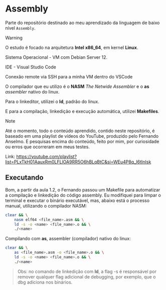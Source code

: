 # Assembly

Parte do repositório destinado ao meu aprendizado da linguagem de baixo nível `Assembly`.

> [!WARNING]
>
> O estudo é focado na arquitetura **Intel x86_64**, em kernel **Linux**.
>
> Sistema Operacional - VM com Debian Server 12.
>
> IDE - Visual Studio Code
>
> Conexão remote via SSH para a minha VM dentro do VSCode
> 
> O compilador que eu utilizo é o **NASM** *The Netwide Assembler* e o **as** *assembler* nativo do linux.
>
> Para o linkeditor, utilizei o **ld**, padrão do linux.
>
> E para a compilação, linkedição e execução automática, utilizei **Makefiles**.

> [!NOTE]
>
> Até o momento, todo o conteúdo aprendido, contido neste repositório, é baseado em uma playlist de vídeos do YouTube, produzido pelo Fernando Anselmo.
> E pesquisas encima do conteúdo, feito por mim, por curiosidade ou erros que ocorreram em meus testes.
>
> Link: https://youtube.com/playlist?list=PLxTkH01AauxRm0LFLlOA9RR5O6hBLqBtC&si=WEu4P8q_I6tInIsk

## Executando

Bom, a partir da aula 1.2, o Fernando passou um Makefile para automatizar a compilação e linkedição do código assembly. Eu modifiquei para limpar o terminal e executar o binário executável, mas, abaixo está o processo manual, utilizando o compilador NASM:

```sh
clear && \
    nasm elf64 <file_name>.asm && \
    ld -s -o <name> <file_name>.o && \
    ./<name>
```

Compilando com **as**, assembler (compilador) nativo do linux:

```sh
clear && \
    as <file_name>.asm -o <file_name>.o && \
    ld -s -o <name> <file_name>.o && \
    ./<name>
```

> Obs: no comando de linkedição com **ld**, a flag -s é responsável por remover qualquer flag adicional de debugging, por exemplo, que o dbg adiciona nos binários.